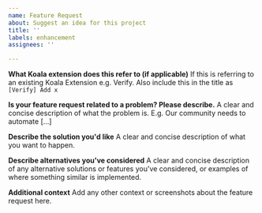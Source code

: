 ```yaml
---
name: Feature Request
about: Suggest an idea for this project
title: ''
labels: enhancement
assignees: ''

---
```


**What Koala extension does this refer to (if applicable)**
If this is referring to an existing Koala Extension e.g. Verify. Also include this in the title as `[Verify] Add x`

**Is your feature request related to a problem? Please describe.**
A clear and concise description of what the problem is. E.g. Our community needs to automate [...]

**Describe the solution you'd like**
A clear and concise description of what you want to happen.

**Describe alternatives you've considered**
A clear and concise description of any alternative solutions or features you've considered, or examples of where something similar is implemented.

**Additional context**
Add any other context or screenshots about the feature request here.
